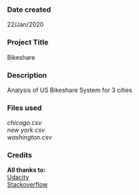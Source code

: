 ### Date created
22/Jan/2020

### Project Title
Bikeshare

### Description
Analysis of US Bikeshare System for 3 cities

### Files used
*chicago.csv*\
*new york.csv*\
*washington.csv*


### Credits
**All thanks to:**\
[Udacity](https://www.udacity.com/)\
[Stackoverflow](https://stackoverflow.com/)

